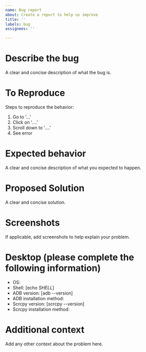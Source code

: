 ```yaml
---
name: Bug report
about: Create a report to help us improve
title: ''
labels: bug
assignees: ''

---
```


# Describe the bug
A clear and concise description of what the bug is.

# To Reproduce
Steps to reproduce the behavior:
1. Go to '...'
2. Click on '....'
3. Scroll down to '....'
4. See error

# Expected behavior
A clear and concise description of what you expected to happen.

# Proposed Solution
A clear and concise solution.

# Screenshots
If applicable, add screenshots to help explain your problem.

# Desktop (please complete the following information)
 - OS:
 - Shell: [echo $SHELL$]
 - ADB version: [adb --version]
 - ADB installation method:
 - Scrcpy version: [scrcpy --version]
 - Scrcpy installation method:

# Additional context
Add any other context about the problem here.
